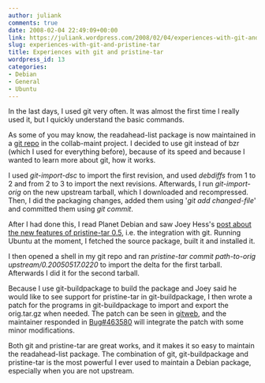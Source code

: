 ```yaml
---
author: juliank
comments: true
date: 2008-02-04 22:49:09+00:00
link: https://juliank.wordpress.com/2008/02/04/experiences-with-git-and-pristine-tar/
slug: experiences-with-git-and-pristine-tar
title: Experiences with git and pristine-tar
wordpress_id: 13
categories:
- Debian
- General
- Ubuntu
---
```


In the last days, I used git very often. It was almost the first time I really used it, but I quickly understand the basic commands.

As some of you may know, the readahead-list package is now maintained in a [git repo](http://git.debian.org/?p=collab-maint/readahead-list.git;a=summary) in the collab-maint project. I decided to use git instead of bzr (which I used for everything before), because of its speed and because I wanted to learn more about git, how it works.

I used _git-import-dsc_ to import the first revision, and used _debdiffs_ from 1 to 2 and from 2 to 3 to import the next revisions. Afterwards, I run _git-import-orig_ on the new upstream tarball, which I downloaded and recompressed. Then, I did the packaging changes, added them using '_git add changed-file_' and committed them using _git commit_.

After I had done this, I read Planet Debian and saw Joey Hess's [post about the new features of pristine-tar 0.5](http://kitenet.net/~joey/blog/entry/generating_pristine_tarballs_from_git_repositories/), i.e. the integration with git. Running Ubuntu at the moment, I fetched the source package, built it and installed it.

I then opened a shell in my git repo and ran _pristine-tar commit path-to-orig upstream/0.20050517.0220_ to import the delta for the first tarball. Afterwards I did it for the second tarball.

Because I use git-buildpackage to build the package and Joey said he would like to see support for pristine-tar in git-buildpackage, I then wrote a patch for the programs in git-buildpackage to import and export the orig.tar.gz when needed.  The patch can be seen in [gitweb](http://git.debian.org/?p=users/jak-guest/git-buildpackage.git), and the maintainer responded in [Bug#463580](http://bugs.debian.org/cgi-bin/bugreport.cgi?bug=463580) will integrate the patch with some minor modifications.[
](//git.debian.org/git/users/jak-guest/git-buildpackage.gitgit://git.debian.org/git/users/jak-guest/git-buildpackage.git)

Both git and pristine-tar are great works, and it makes it so easy to maintain the readahead-list package. The combination of git, git-buildpackage and pristine-tar is the most powerful I ever used to maintain a Debian package, especially when you are not upstream.
